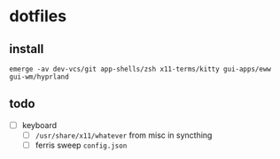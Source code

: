 # dotfiles

## install

```shell
emerge -av dev-vcs/git app-shells/zsh x11-terms/kitty gui-apps/eww gui-wm/hyprland
```

## todo

- [ ] keyboard
  - [ ] `/usr/share/x11/whatever` from misc in syncthing
  - [ ] ferris sweep `config.json`
